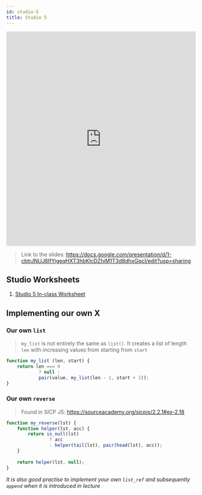 ```yaml
---
id: studio-5
title: Studio 5
---
```


<iframe src="https://docs.google.com/presentation/d/e/2PACX-1vQ0rKiDxtz4ljTgrlnCO72UBoXZy52EZO-lHvgG4tsEt9GSp47PB7i0d7rnAeqS6hJsFw5_zaCe5T_1/embed?start=false&loop=false&delayms=3000" frameborder="0" width="100%" height="569" allowfullscreen="true" mozallowfullscreen="true" webkitallowfullscreen="true"></iframe>

> Link to the slides: https://docs.google.com/presentation/d/1-cbtrJNUJ6lfYigeqHXT3hbKlcDZhiM1T3d8dhxGqcI/edit?usp=sharing

## Studio Worksheets

1. [Studio 5 In-class Worksheet](https://drive.google.com/drive/folders/17nZEa4Wyxxo0L31B-bjvQPUoOvhlDLqE?usp=sharing)

## Implementing our own X

### Our own `list`

> `my_list` is not entirely the same as `list()`. It creates a list of length `len` with increasing values from starting from `start`

```javascript
function my_list (len, start) {
    return len === 0 
            ? null : 
            pair(value, my_list(len - 1, start + 1));
}
```

### Our own `reverse`

> Found in SICP JS: https://sourceacademy.org/sicpjs/2.2.1#ex-2.18

```javascript
function my_reverse(lst) {
    function helper(lst, acc) {
        return is_null(lst)
                ? acc
                : helper(tail(lst), pair(head(lst), acc));
    }
    
    return helper(lst, null);
}
```

_It is also good practise to implement your own `list_ref` and subsequently `append` when it is introduced in lecture_
